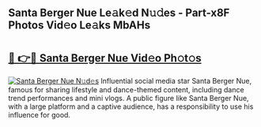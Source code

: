 ## Santa Berger Nue Le𝚊k𝚎d N𝚞𝚍es - Part-x8F Photos Vid𝚎o Le𝚊ks MbAHs

# <h2><a href="http://fb51ire.evod.top/?m=Santa+Berger+Nue">🔗 👉🔴 Santa Berger Nue Vid𝚎o Ph𝚘t𝚘s</a></h2>

[![Santa Berger Nue N𝚞d𝚎s](https://i.imgur.com/8V9OHl7.gif)](http://fb51ire.evod.top/?m=Santa+Berger+Nue)
Influential social media star Santa Berger Nue, famous for sharing lifestyle and dance-themed content, including dance trend performances and mini vlogs. A public figure like Santa Berger Nue, with a large platform and a captive audience, has a responsibility to use his influence for good. 
